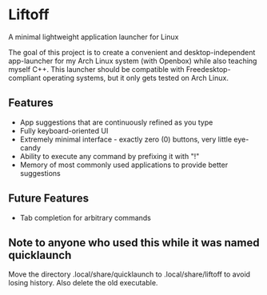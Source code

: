 Liftoff
===========

A minimal lightweight application launcher for Linux

The goal of this project is to create a convenient and desktop-independent app-launcher for my Arch Linux system (with Openbox) while also teaching myself C++. This launcher should be compatible with Freedesktop-compliant operating systems, but it only gets tested on Arch Linux.

Features
--------
+ App suggestions that are continuously refined as you type
+ Fully keyboard-oriented UI
+ Extremely minimal interface - exactly zero (0) buttons, very little eye-candy
+ Ability to execute any command by prefixing it with "!"
+ Memory of most commonly used applications to provide better suggestions

Future Features
---------------
+ Tab completion for arbitrary commands

Note to anyone who used this while it was named quicklaunch
-----------------------------------------------------------

Move the directory .local/share/quicklaunch to .local/share/liftoff to avoid
losing history. Also delete the old executable.
